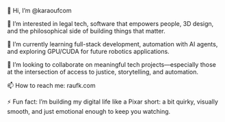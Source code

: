 👋 Hi, I’m @karaoufcom

👀 I’m interested in legal tech, software that empowers people, 3D design, and the philosophical side of building things that matter.

🌱 I’m currently learning full-stack development, automation with AI agents, and exploring GPU/CUDA for future robotics applications.

💞️ I’m looking to collaborate on meaningful tech projects—especially those at the intersection of access to justice, storytelling, and automation.

📫 How to reach me: raufk.com 

⚡ Fun fact: I’m building my digital life like a Pixar short: a bit quirky, visually smooth, and just emotional enough to keep you watching.

<!---
karaoufcom/karaoufcom is a ✨ special ✨ repository because its `README.md` (this file) appears on your GitHub profile.
You can click the Preview link to take a look at your changes.
--->
